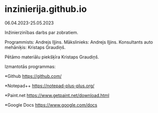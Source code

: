 # inzinierija.github.io
06.04.2023-25.05.2023

Inžinierzinības darbs par zobratiem.

Programmists: Andrejs Iļjins.
Mākslinieks: Andrejs Iļjins.
Konsultants auto mehāniķis: Kristaps Graudiņš.

Pētāmo materiālu piekšķīra Kristaps Graudiņš.

Izmantotās programmas:

  *Github https://github.com/
  
  *Notepad++ https://notepad-plus-plus.org/
  
  *Paint.net https://www.getpaint.net/download.html
  
  *Google Docs https://www.google.com/docs
